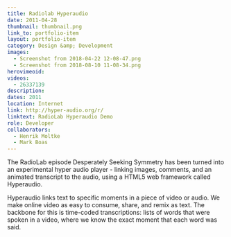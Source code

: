 ```yaml
---
title: Radiolab Hyperaudio
date: 2011-04-28
thumbnail: thumbnail.png 
link_to: portfolio-item
layout: portfolio-item
category: Design &amp; Development
images:
  - Screenshot from 2018-04-22 12-08-47.png
  - Screenshot from 2018-08-10 11-08-34.png
herovimeoid:
videos:
  - 26337139
description: 
dates: 2011
location: Internet
link: http://hyper-audio.org/r/
linktext: RadioLab Hyperaudio Demo
role: Developer
collaborators:
  - Henrik Moltke
  - Mark Boas
---
```

The RadioLab episode Desperately Seeking Symmetry has been turned into an experimental hyper audio player - linking images, comments, and an animated transcript to the audio, using a HTML5 web framework called Hyperaudio. 

Hyperaudio links text to specific moments in a piece of video or audio. We make online video as easy to consume, share, and remix as text. The backbone for this is time-coded transcriptions: lists of words that were spoken in a video, where we know the exact moment that each word was said.